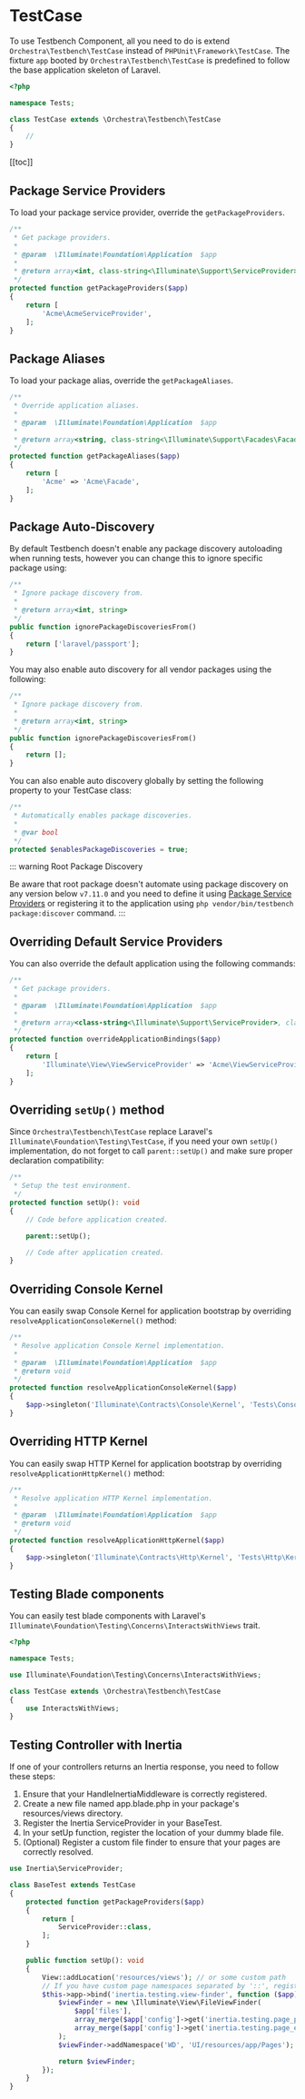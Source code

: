 # TestCase

To use Testbench Component, all you need to do is extend `Orchestra\Testbench\TestCase` instead of `PHPUnit\Framework\TestCase`. The fixture `app` booted by `Orchestra\Testbench\TestCase` is predefined to follow the base application skeleton of Laravel.

```php
<?php

namespace Tests;

class TestCase extends \Orchestra\Testbench\TestCase
{
    //
}
```

[[toc]]

## Package Service Providers

To load your package service provider, override the `getPackageProviders`.

```php
/**
 * Get package providers.
 *
 * @param  \Illuminate\Foundation\Application  $app
 *
 * @return array<int, class-string<\Illuminate\Support\ServiceProvider>>
 */
protected function getPackageProviders($app)
{
    return [
        'Acme\AcmeServiceProvider',
    ];
}
```

## Package Aliases

To load your package alias, override the `getPackageAliases`.

```php
/**
 * Override application aliases.
 *
 * @param  \Illuminate\Foundation\Application  $app
 *
 * @return array<string, class-string<\Illuminate\Support\Facades\Facade>>
 */
protected function getPackageAliases($app)
{
    return [
        'Acme' => 'Acme\Facade',
    ];
}
```

## Package Auto-Discovery

By default Testbench doesn't enable any package discovery autoloading when running tests, however you can change this to ignore specific package using:

```php
/**
 * Ignore package discovery from.
 *
 * @return array<int, string>
 */
public function ignorePackageDiscoveriesFrom()
{
    return ['laravel/passport'];
}
```

You may also enable auto discovery for all vendor packages using the following:

```php
/**
 * Ignore package discovery from.
 *
 * @return array<int, string>
 */
public function ignorePackageDiscoveriesFrom()
{
    return [];
}
```

You can also enable auto discovery globally by setting the following property to your TestCase class:

```php
/**
 * Automatically enables package discoveries.
 *
 * @var bool
 */
protected $enablesPackageDiscoveries = true;
```

::: warning Root Package Discovery

Be aware that root package doesn't automate using package discovery on any version below `v7.11.0` and you need to define it using [Package Service Providers](#package-service-providers) or registering it to the application using `php vendor/bin/testbench package:discover` command.
:::

## Overriding Default Service Providers

You can also override the default application using the following commands:

```php
/**
 * Get package providers.
 *
 * @param  \Illuminate\Foundation\Application  $app
 *
 * @return array<class-string<\Illuminate\Support\ServiceProvider>, class-string<\Illuminate\Support\ServiceProvider>>
 */
protected function overrideApplicationBindings($app)
{
    return [
        'Illuminate\View\ViewServiceProvider' => 'Acme\ViewServiceProvider',
    ];
}
```


## Overriding `setUp()` method

Since `Orchestra\Testbench\TestCase` replace Laravel's `Illuminate\Foundation\Testing\TestCase`, if you need your own `setUp()` implementation, do not forget to call `parent::setUp()` and make sure proper declaration compatibility:

```php
/**
 * Setup the test environment.
 */
protected function setUp(): void
{
    // Code before application created.

    parent::setUp();

    // Code after application created.
}
```

## Overriding Console Kernel

You can easily swap Console Kernel for application bootstrap by overriding `resolveApplicationConsoleKernel()` method:

```php
/**
 * Resolve application Console Kernel implementation.
 *
 * @param  \Illuminate\Foundation\Application  $app
 * @return void
 */
protected function resolveApplicationConsoleKernel($app)
{
    $app->singleton('Illuminate\Contracts\Console\Kernel', 'Tests\Console\Kernel');
}
```

## Overriding HTTP Kernel

You can easily swap HTTP Kernel for application bootstrap by overriding `resolveApplicationHttpKernel()` method:

```php
/**
 * Resolve application HTTP Kernel implementation.
 *
 * @param  \Illuminate\Foundation\Application  $app
 * @return void
 */
protected function resolveApplicationHttpKernel($app)
{
    $app->singleton('Illuminate\Contracts\Http\Kernel', 'Tests\Http\Kernel');
}
```

## Testing Blade components

You can easily test blade components with Laravel's `Illuminate\Foundation\Testing\Concerns\InteractsWithViews` trait.

```php
<?php

namespace Tests;

use Illuminate\Foundation\Testing\Concerns\InteractsWithViews;

class TestCase extends \Orchestra\Testbench\TestCase
{
    use InteractsWithViews;
}
```

## Testing Controller with Inertia

If one of your controllers returns an Inertia response, you need to follow these steps:

1. Ensure that your HandleInertiaMiddleware is correctly registered.
2. Create a new file named app.blade.php in your package's resources/views directory.
3. Register the Inertia ServiceProvider in your BaseTest.
4. In your setUp function, register the location of your dummy blade file.
5. (Optional) Register a custom file finder to ensure that your pages are correctly resolved.

```php
use Inertia\ServiceProvider;

class BaseTest extends TestCase
{
    protected function getPackageProviders($app)
    {
        return [
            ServiceProvider::class,
        ];
    }

    public function setUp(): void
    {
        View::addLocation('resources/views'); // or some custom path
        // If you have custom page namespaces separated by '::', register them:
        $this->app->bind('inertia.testing.view-finder', function ($app) {
            $viewFinder = new \Illuminate\View\FileViewFinder(
                $app['files'],
                array_merge($app['config']->get('inertia.testing.page_paths'), ['path_to_your_pages']),
                array_merge($app['config']->get('inertia.testing.page_extensions'), ['vue', 'js', 'jsx', 'ts', 'tsx', 'html', 'php'])
            );
            $viewFinder->addNamespace('WD', 'UI/resources/app/Pages');

            return $viewFinder;
        });
    }
}
    
``` 
